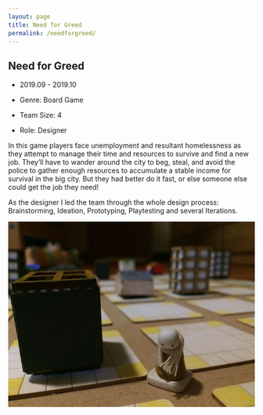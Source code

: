 ```yaml
---
layout: page
title: Need for Greed
permalink: /needforgreed/
---
```


## Need for Greed

 - 2019.09 - 2019.10
 
 - Genre: Board Game

 - Team Size: 4

 - Role: Designer

 In this game players face unemployment and resultant homelessness as they attempt to manage their time and resources to survive and find a new job. They’ll have to wander around the city to beg, steal, and avoid the police to gather enough resources to accumulate a stable income for survival in the big city. But they had better do it fast, or else someone else could get the job they need!

 As the designer I led the team through the whole design process: Brainstorming, Ideation, Prototyping, Playtesting and several Iterations.

 ![](./img/NFG.jpg)